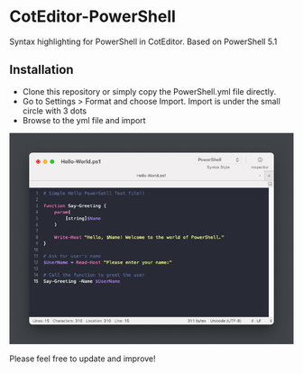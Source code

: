 # CotEditor-PowerShell
Syntax highlighting for PowerShell in CotEditor. Based on PowerShell 5.1

## Installation
- Clone this repository or simply copy the PowerShell.yml file directly.
- Go to Settings > Format and choose Import. Import is under the small circle with 3 dots
- Browse to the yml file and import

![Sample Screenshot](https://github.com/CountlessNumber/CotEditor-PowerShell/blob/main/coteditor-screenshot.png)

Please feel free to update and improve!
